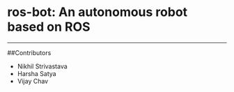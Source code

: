 ros-bot: An autonomous robot based on ROS
=========================================
---

##Contributors
* Nikhil Strivastava
* Harsha Satya
* Vijay Chav
